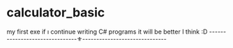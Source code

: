 # calculator_basic
my first exe
if ı continue writing C# programs it will be better I think :D
-------------------------------⚜------------------------------
